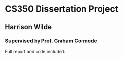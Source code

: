 # CS350 Dissertation Project
## Harrison Wilde
### Supervised by Prof. Graham Cormode

Full report and code included.
